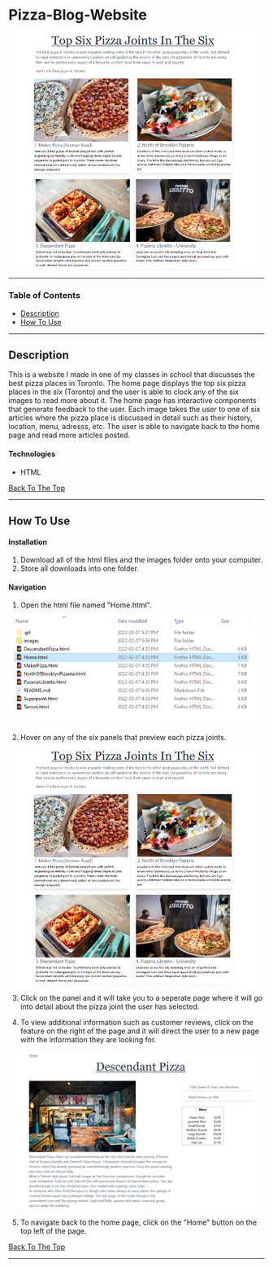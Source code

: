  # Pizza-Blog-Website 
 


![Project Image](images/README_pictures/home_page.jpg) 

---

### Table of Contents

- [Description](#description)
- [How To Use](#how-to-use)

---

## Description

This is a website I made in one of my classes in school that discusses the best 
pizza places in Toronto. The home page displays the top six pizza places in the six (Toronto) and 
the user is able to clock any of the six images to read more about it. The home page has 
interactive components that generate feedback to the user. Each image takes the user to one of 
six articles where the pizza place is discussed in detail such as their history, location, menu, adresss, etc.
The user is able to navigate back to the home page and read more articles posted.

#### Technologies

- HTML

[Back To The Top](#description)

---

## How To Use

#### Installation
1. Download all of the html files and the images folder onto your computer. 
2. Store all downloads into one folder.

#### Navigation
1. Open the html file named "Home.html".

![Project Image](images/README_pictures/file_location.PNG)

2. Hover on any of the six panels that preview each pizza joints.

![Project Image](images/README_pictures/home_page.jpg)

3. Click on the panel and it will take you to a seperate page where it will go
into detail about the pizza joint the user has selected. 

4. To view additional information such as customer reviews, click on the feature on the right of the page and it will direct the user to a new page with the information they are looking for.

![Project Image](images/README_pictures/pizza_joint.jpg)

5. To navigate back to the home page, click on the "Home" button on the top left of the page.

[Back To The Top](#description)

---

